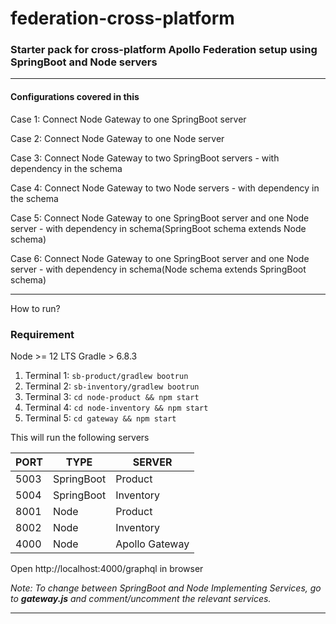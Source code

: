 # federation-cross-platform


### Starter pack for cross-platform Apollo Federation setup using SpringBoot and Node servers

---

#### Configurations covered in this
   
Case 1: Connect Node Gateway to one SpringBoot server

Case 2: Connect Node Gateway to one Node server

Case 3: Connect Node Gateway to two SpringBoot servers - with dependency in the schema

Case 4: Connect Node Gateway to two Node servers - with dependency in the schema

Case 5: Connect Node Gateway to one SpringBoot server and one Node server - with dependency in schema(SpringBoot schema extends Node schema)

Case 6: Connect Node Gateway to one SpringBoot server and one Node server - with dependency in schema(Node schema extends SpringBoot schema)

---

How to run?

### Requirement

Node >= 12 LTS
Gradle > 6.8.3

1. Terminal 1: `sb-product/gradlew bootrun`
2. Terminal 2: `sb-inventory/gradlew bootrun`
3. Terminal 3: `cd node-product && npm start`
4. Terminal 4: `cd node-inventory && npm start`
5. Terminal 5: `cd gateway && npm start`

This will run the following servers

PORT | TYPE | SERVER
------------ | ------------ | -------------
5003 | SpringBoot | Product
5004 | SpringBoot | Inventory
8001 | Node | Product
8002 | Node | Inventory
4000 | Node | Apollo Gateway

Open http://localhost:4000/graphql in browser

*Note: To change between SpringBoot and Node Implementing Services, go to __gateway.js__ and comment/uncomment the relevant services.*

---

